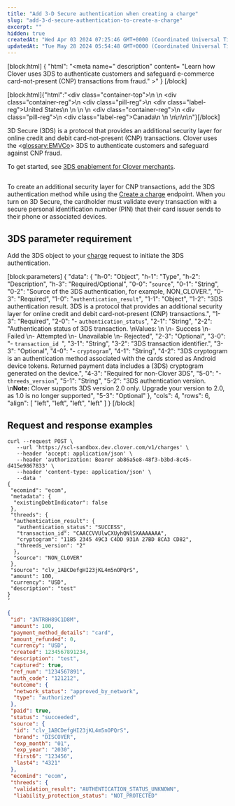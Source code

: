```yaml
---
title: "Add 3-D Secure authentication when creating a charge"
slug: "add-3-d-secure-authentication-to-create-a-charge"
excerpt: ""
hidden: true
createdAt: "Wed Apr 03 2024 07:25:46 GMT+0000 (Coordinated Universal Time)"
updatedAt: "Tue May 28 2024 05:54:48 GMT+0000 (Coordinated Universal Time)"
---
```

[block:html]
{
  "html": "<meta name=\" description\" content= \"Learn how Clover uses 3DS to authenticate customers and safeguard e-commerce card-not-present (CNP) transactions from fraud.\" >"
}
[/block]


[block:html]{"html":"<div class=\"container-top\">\n  <!--United States-->\n  <div class=\"container-reg\">\n    <div class=\"pill-reg\">\n      <div class=\"label-reg\">United States</div>\n    </div>\n  </div>\n  <!--Canada-->\n  <div class=\"container-reg\">\n    <div class=\"pill-reg\">\n      <div class=\"label-reg\">Canada</div>\n    </div>\n  </div>\n</div>\n\n<!--Css-->\n<style>\n.container-top {\n  top: -15px;\n  position: relative;\n  margin-bottom: -5px;\n}\n\n.container-reg {\n  align-items: center;\n  min-width: auto; \n  width: fit-content;\n  text-align: left;\n  overflow: auto;\n  display: inline-block; \n}\n\n/*Pill format REG*/\n.pill-reg {\n  background: #44BB44;\n  border: .5px solid #44BB44;\n  margin-left: 5px;\n  overflow: hidden;\n  display: flex; \n  justify-content: center; \n  align-items: center; \n  border-radius: 10px;\n  height: 1.8rem;\n  margin-top: 10px;\n  margin-bottom: 1.5px; \n  padding: 0 10px; \n}\n\n/*Text FORMAT inside REG pills */\n.pill-reg .label-reg, \n.pill-reg__addon .label-reg \n{\n  font-style: normal;\n  font-weight: normal;\n  font-size: 12px;\n  color: #fff;\n  vertical-align: middle;\n  margin: 0;\n  padding: 0 5px;\n}\n</style>"}[/block]

3D Secure (3DS) is a protocol that provides an additional security layer for online credit and debit card-not-present (CNP) transactions. Clover uses the <<glossary:EMVCo>> 3DS to authenticate customers and safeguard against CNP fraud.

To get started, see [3DS enablement for Clover merchants](https://docs.clover.com/docs/3ds-for-clover-merchants-overview#3ds-enablement-for-clover-merchants).

## <needs a heading>

To create an additional security layer for CNP transactions, add the 3DS authentication method while using the [Create a charge](https://docs.clover.com/reference/createcharge) endpoint. When you turn on 3D Secure, the cardholder must validate every transaction with a secure personal identification number (PIN) that their card issuer sends to their phone or associated devices.

## <follow the tutorial template>

## 3DS parameter requirement

Add the 3DS object to your [charge](https://docs.clover.com/reference/createcharge) request to initiate the 3DS authentication.

[block:parameters]
{
  "data": {
    "h-0": "Object",
    "h-1": "Type",
    "h-2": "Description",
    "h-3": "Required/Optional",
    "0-0": "`source`",
    "0-1": "String",
    "0-2": "Source of the 3DS authentication, for example, NON_CLOVER.",
    "0-3": "Required",
    "1-0": "`authentication_result`",
    "1-1": "Object",
    "1-2": "3DS authentication result. 3DS is a protocol that provides an additional security layer for online credit and debit card-not-present (CNP) transactions.",
    "1-3": "Required",
    "2-0": "- `authentication_status`",
    "2-1": "String",
    "2-2": "Authentication status of 3DS transaction.  \nValues:  \n  \n- Success  \n- Failed  \n- Attempted  \n- Unavailable  \n- Rejected",
    "2-3": "Optional",
    "3-0": "- `transaction_id `",
    "3-1": "String",
    "3-2": "3DS transaction identifier.",
    "3-3": "Optional",
    "4-0": "- `cryptogram`",
    "4-1": "String",
    "4-2": "3DS cryptogram is an authentication method associated with the cards stored as Android device tokens. Returned payment data includes a (3DS) cryptogram generated on the device.",
    "4-3": "Required for non-Clover 3DS",
    "5-0": "- `threeds_version`",
    "5-1": "String",
    "5-2": "3DS authentication version.  \n**Note:** Clover supports 3DS version 2.0 only. Upgrade your version to 2.0, as 1.0 is no longer supported",
    "5-3": "Optional"
  },
  "cols": 4,
  "rows": 6,
  "align": [
    "left",
    "left",
    "left",
    "left"
  ]
}
[/block]


## Request and response examples

```curl
curl --request POST \
   --url 'https://scl-sandbox.dev.clover.com/v1/charges' \
   --header 'accept: application/json' \
   --header 'authorization: Bearer ab86a5e8-48f3-b3bd-8c45-d415e9867833' \
   --header 'content-type: application/json' \
   --data '
{
 "ecomind": "ecom",
 "metadata": {
  "existingDebtIndicator": false
 },
 "threeds": {
  "authentication_result": {
   "authentication_status": "SUCCESS",
   "transaction_id": "CAACCVVUlwCXUyhQNlSXAAAAAAA",
   "cryptogram": "11B5 2345 49C3 C4DD 931A 27BD 8CA3 CD82",
   "threeds_version": "2"
  },
  "source": "NON_CLOVER"
 },
 "source": "clv_1ABCDefgHI23jKL4m5nOPQrS",
 "amount": 100,
 "currency": "USD",
 "description": "test"
}
‘
```
```json
{
 "id": "3NTR8H89C1D8M", 
 "amount": 100,
 "payment_method_details": "card",
 "amount_refunded": 0,
 "currency": "USD",
 "created": 1234567891234,
 "description": "test",
 "captured": true,
 "ref_num": "1234567891",
 "auth_code": "121212",
 "outcome": {
  "network_status": "approved_by_network",
  "type": "authorized"
 },
 "paid": true,
 "status": "succeeded",
 "source": {
  "id": "clv_1ABCDefgHI23jKL4m5nOPQrS",
  "brand": "DISCOVER",
  "exp_month": "01",
  "exp_year": "2030",
  "first6": "123456",
  "last4": "4321"
 },
 "ecomind": "ecom",
 "threeds": {
  "validation_result": "AUTHENTICATION_STATUS_UNKNOWN",
  "liability_protection_status": "NOT_PROTECTED"

```
